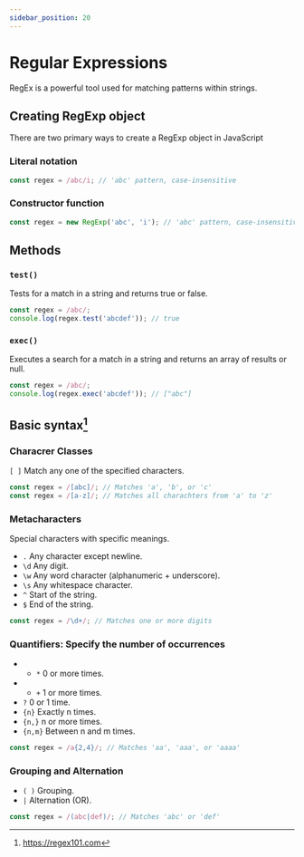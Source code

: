 ```yaml
---
sidebar_position: 20
---
```


# Regular Expressions

RegEx is a powerful tool used for matching patterns within strings.

## Creating RegExp object

There are two primary ways to create a RegExp object in JavaScript

### Literal notation

```javascript
const regex = /abc/i; // 'abc' pattern, case-insensitive
```

### Constructor function

```javascript
const regex = new RegExp('abc', 'i'); // 'abc' pattern, case-insensitive
```

## Methods

### `test()`

Tests for a match in a string and returns true or false.

```javascript
const regex = /abc/;
console.log(regex.test('abcdef')); // true
```

### `exec()`

Executes a search for a match in a string and returns an array of results or
null.

```javascript
const regex = /abc/;
console.log(regex.exec('abcdef')); // ["abc"]
```

## Basic syntax[^1]

### Characrer Classes

`[ ]` Match any one of the specified characters.

```javascript
const regex = /[abc]/; // Matches 'a', 'b', or 'c'
const regex = /[a-z]/; // Matches all charachters from 'a' to 'z'
```

### Metacharacters

Special characters with specific meanings.

- `.` Any character except newline.
- `\d` Any digit.
- `\w` Any word character (alphanumeric + underscore).
- `\s` Any whitespace character.
- `^` Start of the string.
- `$` End of the string.

```javascript
const regex = /\d+/; // Matches one or more digits
```

### Quantifiers: Specify the number of occurrences

- - `*` 0 or more times.
- - `+` 1 or more times.
- `?` 0 or 1 time.
- `{n}` Exactly n times.
- `{n,}` n or more times.
- `{n,m}` Between n and m times.

```javascript
const regex = /a{2,4}/; // Matches 'aa', 'aaa', or 'aaaa'
```

### Grouping and Alternation

- `( )` Grouping.
- `|` Alternation (OR).

```javascript
const regex = /(abc|def)/; // Matches 'abc' or 'def'
```

[^1]: https://regex101.com
